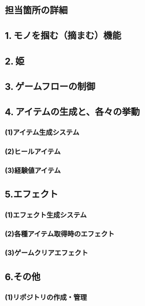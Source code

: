 # 担当箇所の詳細


# 1. モノを掴む（摘まむ）機能


# 2. 姫


# 3. ゲームフローの制御


# 4. アイテムの生成と、各々の挙動 
## (1)アイテム生成システム  
## (2)ヒールアイテム  
## (3)経験値アイテム  


# 5.エフェクト  
## (1)エフェクト生成システム  
## (2)各種アイテム取得時のエフェクト  
## (3)ゲームクリアエフェクト


# 6.その他
## (1)リポジトリの作成・管理  
